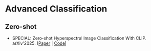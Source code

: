 # Advanced Classification

## Zero-shot

- SPECIAL: Zero-shot Hyperspectral Image Classification With CLIP. arXiv'2025. [[Paper](https://arxiv.org/abs/2501.16222) | [Code](https://github.com/LiPang/SPECIAL)]
